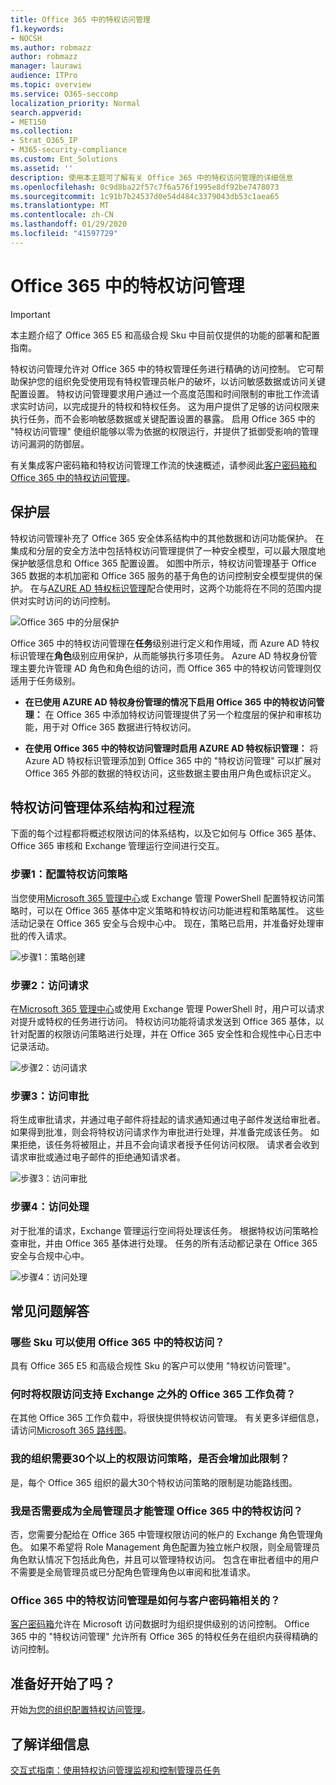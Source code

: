 ```yaml
---
title: Office 365 中的特权访问管理
f1.keywords:
- NOCSH
ms.author: robmazz
author: robmazz
manager: laurawi
audience: ITPro
ms.topic: overview
ms.service: O365-seccomp
localization_priority: Normal
search.appverid:
- MET150
ms.collection:
- Strat_O365_IP
- M365-security-compliance
ms.custom: Ent_Solutions
ms.assetid: ''
description: 使用本主题可了解有关 Office 365 中的特权访问管理的详细信息
ms.openlocfilehash: 0c9d8ba22f57c7f6a576f1995e8df92be7478073
ms.sourcegitcommit: 1c91b7b24537d0e54d484c3379043db53c1aea65
ms.translationtype: MT
ms.contentlocale: zh-CN
ms.lasthandoff: 01/29/2020
ms.locfileid: "41597729"
---
```

# <a name="privileged-access-management-in-office-365"></a>Office 365 中的特权访问管理

> [!IMPORTANT]
> 本主题介绍了 Office 365 E5 和高级合规 Sku 中目前仅提供的功能的部署和配置指南。

特权访问管理允许对 Office 365 中的特权管理任务进行精确的访问控制。 它可帮助保护您的组织免受使用现有特权管理员帐户的破坏，以访问敏感数据或访问关键配置设置。 特权访问管理要求用户通过一个高度范围和时间限制的审批工作流请求实时访问，以完成提升的特权和特权任务。 这为用户提供了足够的访问权限来执行任务，而不会影响敏感数据或关键配置设置的暴露。 启用 Office 365 中的 "特权访问管理" 使组织能够以零为依据的权限运行，并提供了抵御受影响的管理访问漏洞的防御层。

有关集成客户密码箱和特权访问管理工作流的快速概述，请参阅此[客户密码箱和 Office 365 中的特权访问管理](https://go.microsoft.com/fwlink/?linkid=2066800)。

## <a name="layers-of-protection"></a>保护层

特权访问管理补充了 Office 365 安全体系结构中的其他数据和访问功能保护。 在集成和分层的安全方法中包括特权访问管理提供了一种安全模型，可以最大限度地保护敏感信息和 Office 365 配置设置。 如图中所示，特权访问管理基于 Office 365 数据的本机加密和 Office 365 服务的基于角色的访问控制安全模型提供的保护。 在与[AZURE AD 特权标识管理](https://docs.microsoft.com/azure/active-directory/active-directory-privileged-identity-management-configure)配合使用时，这两个功能将在不同的范围内提供对实时访问的访问控制。

![Office 365 中的分层保护](media/pam-layered-protection.png)

Office 365 中的特权访问管理在**任务**级别进行定义和作用域，而 Azure AD 特权标识管理在**角色**级别应用保护，从而能够执行多项任务。 Azure AD 特权身份管理主要允许管理 AD 角色和角色组的访问，而 Office 365 中的特权访问管理则仅适用于任务级别。

- **在已使用 AZURE AD 特权身份管理的情况下启用 Office 365 中的特权访问管理：** 在 Office 365 中添加特权访问管理提供了另一个粒度层的保护和审核功能，用于对 Office 365 数据进行特权访问。

- **在使用 Office 365 中的特权访问管理时启用 AZURE AD 特权标识管理：** 将 Azure AD 特权标识管理添加到 Office 365 中的 "特权访问管理" 可以扩展对 Office 365 外部的数据的特权访问，这些数据主要由用户角色或标识定义。  

## <a name="privileged-access-management-architecture-and-process-flow"></a>特权访问管理体系结构和过程流

下面的每个过程都将概述权限访问的体系结构，以及它如何与 Office 365 基体、Office 365 审核和 Exchange 管理运行空间进行交互。

### <a name="step-1-configure-a-privileged-access-policy"></a>步骤1：配置特权访问策略

当您使用[Microsoft 365 管理中心](https://admin.microsoft.com)或 Exchange 管理 PowerShell 配置特权访问策略时，可以在 Office 365 基体中定义策略和特权访问功能进程和策略属性。 这些活动记录在 Office 365 安全与合规中心中。 现在，策略已启用，并准备好处理审批的传入请求。

![步骤1：策略创建](media/pam-step1-policy-creation.jpg)

### <a name="step-2-access-request"></a>步骤2：访问请求

在[Microsoft 365 管理中心](https://admin.microsoft.com)或使用 Exchange 管理 PowerShell 时，用户可以请求对提升或特权的任务进行访问。 特权访问功能将请求发送到 Office 365 基体，以针对配置的权限访问策略进行处理，并在 Office 365 安全性和合规性中心日志中记录活动。

![步骤2：访问请求](media/pam-step2-access-request.jpg)

### <a name="step-3-access-approval"></a>步骤3：访问审批

将生成审批请求，并通过电子邮件将挂起的请求通知通过电子邮件发送给审批者。 如果得到批准，则会将特权访问请求作为审批进行处理，并准备完成该任务。 如果拒绝，该任务将被阻止，并且不会向请求者授予任何访问权限。 请求者会收到请求审批或通过电子邮件的拒绝通知请求者。

![步骤3：访问审批](media/pam-step3-access-approval.jpg)

### <a name="step-4-access-processing"></a>步骤4：访问处理

对于批准的请求，Exchange 管理运行空间将处理该任务。 根据特权访问策略检查审批，并由 Office 365 基体进行处理。 任务的所有活动都记录在 Office 365 安全与合规中心中。

![步骤4：访问处理](media/pam-step4-access-processing.jpg)

## <a name="frequently-asked-questions"></a>常见问题解答

### <a name="what-skus-can-use-privileged-access-in-office-365"></a>哪些 Sku 可以使用 Office 365 中的特权访问？
具有 Office 365 E5 和高级合规性 Sku 的客户可以使用 "特权访问管理"。

### <a name="when-will-privileged-access-support-office-365-workloads-beyond-exchange"></a>何时将权限访问支持 Exchange 之外的 Office 365 工作负荷？
在其他 Office 365 工作负载中，将很快提供特权访问管理。 有关更多详细信息，请访问[Microsoft 365 路线图](https://www.microsoft.com/microsoft-365/roadmap)。

### <a name="my-organization-needs-more-than-30-privileged-access-policies-will-this-limit-be-increased"></a>我的组织需要30个以上的权限访问策略，是否会增加此限制？
是，每个 Office 365 组织的最大30个特权访问策略的限制是功能路线图。

### <a name="do-i-need-to-be-a-global-admin-to-manage-privileged-access-in-office-365"></a>我是否需要成为全局管理员才能管理 Office 365 中的特权访问？
否，您需要分配给在 Office 365 中管理权限访问的帐户的 Exchange 角色管理角色。 如果不希望将 Role Management 角色配置为独立帐户权限，则全局管理员角色默认情况下包括此角色，并且可以管理特权访问。 包含在审批者组中的用户不需要是全局管理员或已分配角色管理角色以审阅和批准请求。

### <a name="how-is-privileged-access-management-in-office-365-related-to-customer-lockbox"></a>Office 365 中的特权访问管理是如何与客户密码箱相关的？
[客户密码箱](https://docs.microsoft.com/office365/admin/manage/customer-lockbox-requests)允许在 Microsoft 访问数据时为组织提供级别的访问控制。 Office 365 中的 "特权访问管理" 允许所有 Office 365 的特权任务在组织内获得精确的访问控制。

## <a name="ready-to-get-started"></a>准备好开始了吗？

开始[为您的组织配置特权访问管理](privileged-access-management-configuration.md)。

## <a name="learn-more"></a>了解详细信息

[交互式指南：使用特权访问管理监视和控制管理员任务](https://content.cloudguides.com/guides/Privileged%20Access%20Management)